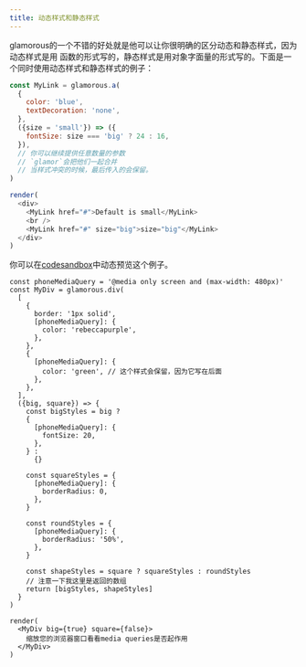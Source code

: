 ```yaml
---
title: 动态样式和静态样式
---
```


glamorous的一个不错的好处就是他可以让你很明确的区分动态和静态样式，因为动态样式是用
函数的形式写的，静态样式是用对象字面量的形式写的。下面是一个同时使用动态样式和静态样式的例子：

```js
const MyLink = glamorous.a(
  {
    color: 'blue',
    textDecoration: 'none',
  },
  ({size = 'small'}) => ({
    fontSize: size === 'big' ? 24 : 16,
  }),
  // 你可以继续提供任意数量的参数
  // `glamor`会把他们一起合并
  // 当样式冲突的时候，最后传入的会保留。
)

render(
  <div>
    <MyLink href="#">Default is small</MyLink>
    <br />
    <MyLink href="#" size="big">size="big"</MyLink>
  </div>
)
```

你可以在[codesandbox](https://codesandbox.io/s/mZkpo0lKA)中动态预览这个例子。

```interactive {clickToRender: true, summary: '可以使用数组来合并样式'}
const phoneMediaQuery = '@media only screen and (max-width: 480px)'
const MyDiv = glamorous.div(
  [
    {
      border: '1px solid',
      [phoneMediaQuery]: {
        color: 'rebeccapurple',
      },
    },
    {
      [phoneMediaQuery]: {
        color: 'green', // 这个样式会保留，因为它写在后面
      },
    },
  ],
  ({big, square}) => {
    const bigStyles = big ?
    {
      [phoneMediaQuery]: {
        fontSize: 20,
      },
    } :
      {}

    const squareStyles = {
      [phoneMediaQuery]: {
        borderRadius: 0,
      },
    }

    const roundStyles = {
      [phoneMediaQuery]: {
        borderRadius: '50%',
      },
    }

    const shapeStyles = square ? squareStyles : roundStyles
    // 注意一下我这里是返回的数组
    return [bigStyles, shapeStyles]
  }
)

render(
  <MyDiv big={true} square={false}>
    缩放您的浏览器窗口看看media queries是否起作用
  </MyDiv>
)
```

